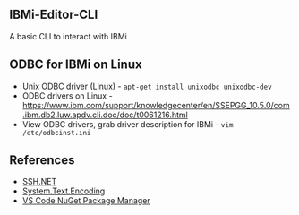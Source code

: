 ## IBMi-Editor-CLI

A basic CLI to interact with IBMi


## ODBC for IBMi on Linux
* Unix ODBC driver (Linux) - ```apt-get install unixodbc unixodbc-dev```
* ODBC drivers on Linux - https://www.ibm.com/support/knowledgecenter/en/SSEPGG_10.5.0/com.ibm.db2.luw.apdv.cli.doc/doc/t0061216.html
* View ODBC drivers, grab driver description for IBMi - ```vim /etc/odbcinst.ini```


## References
* [SSH.NET](https://github.com/sshnet/SSH.NET)
* [System.Text.Encoding](https://docs.microsoft.com/en-us/dotnet/api/system.text.encoding?view=netframework-4.8)
* [VS Code NuGet Package Manager](https://marketplace.visualstudio.com/items?itemName=jmrog.vscode-nuget-package-manager)
